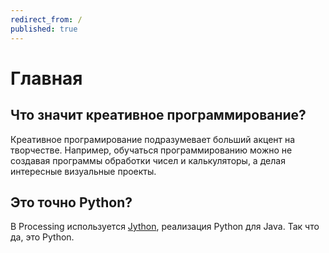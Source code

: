 ```yaml
---
redirect_from: /
published: true
---
```


# Главная

## Что значит креативное программирование?

Креативное програмирование подразумевает больший акцент на творчестве. Например, обучаться программированию можно не создавая программы обработки чисел и калькуляторы, а делая интересные визуальные проекты.

## Это точно Python?

В Processing используется [Jython](https://ru.wikipedia.org/wiki/Jython), реализация Python для Java. Так что да, это Python.
